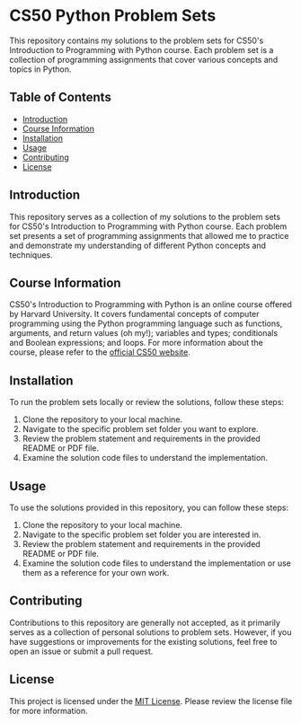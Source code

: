 # CS50 Python Problem Sets

This repository contains my solutions to the problem sets for CS50's Introduction to Programming with Python course. Each problem set is a collection of programming assignments that cover various concepts and topics in Python.

## Table of Contents

- [Introduction](#introduction)
- [Course Information](#course-information)
- [Installation](#installation)
- [Usage](#usage)
- [Contributing](#contributing)
- [License](#license)

## Introduction

This repository serves as a collection of my solutions to the problem sets for CS50's Introduction to Programming with Python course. Each problem set presents a set of programming assignments that allowed me to practice and demonstrate my understanding of different Python concepts and techniques.

## Course Information

CS50's Introduction to Programming with Python is an online course offered by Harvard University. It covers fundamental concepts of computer programming using the Python programming language such as functions, arguments, and return values (oh my!); variables and types; conditionals and Boolean expressions; and loops. For more information about the course, please refer to the [official CS50 website](https://cs50.harvard.edu/python/2022/).

## Installation

To run the problem sets locally or review the solutions, follow these steps:

1. Clone the repository to your local machine.
2. Navigate to the specific problem set folder you want to explore.
3. Review the problem statement and requirements in the provided README or PDF file.
4. Examine the solution code files to understand the implementation.

## Usage

To use the solutions provided in this repository, you can follow these steps:

1. Clone the repository to your local machine.
2. Navigate to the specific problem set folder you are interested in.
3. Review the problem statement and requirements in the provided README or PDF file.
4. Examine the solution code files to understand the implementation or use them as a reference for your own work.

## Contributing

Contributions to this repository are generally not accepted, as it primarily serves as a collection of personal solutions to problem sets. However, if you have suggestions or improvements for the existing solutions, feel free to open an issue or submit a pull request.

## License

This project is licensed under the [MIT License](LICENSE). Please review the license file for more information.